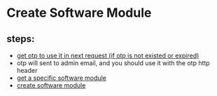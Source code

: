 # Create Software Module

## steps:

- [get otp to use it in next request (if otp is not existed or expired)](https://documenter.getpostman.com/view/12318086/2sA3Bt3pg1#7efa3ce6-4e19-4748-ae9f-af03d4e78d74)
- otp will sent to admin email, and you should use it with the otp http header
- [get a specific software module](https://documenter.getpostman.com/view/12318086/2sA3Bt3pg1#cdc8cec6-2ee7-4bfc-bb8c-605a775c2ea7)
- [create software module](https://documenter.getpostman.com/view/12318086/2sA3Bt3pg1#5a602b8d-0014-42a2-abbb-718eae2863e0)
